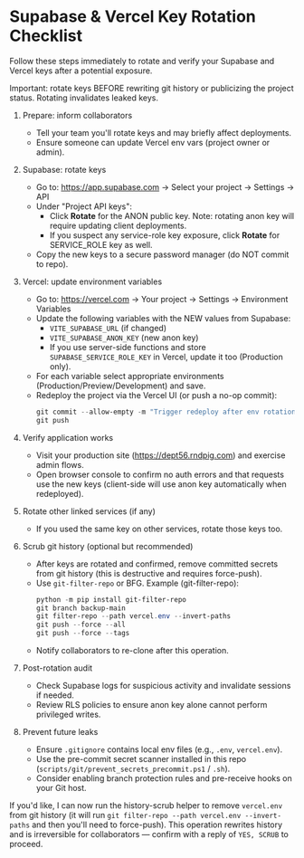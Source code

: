 # Supabase & Vercel Key Rotation Checklist

Follow these steps immediately to rotate and verify your Supabase and Vercel keys after a potential exposure.

Important: rotate keys BEFORE rewriting git history or publicizing the project status. Rotating invalidates leaked keys.

1) Prepare: inform collaborators
   - Tell your team you'll rotate keys and may briefly affect deployments.
   - Ensure someone can update Vercel env vars (project owner or admin).

2) Supabase: rotate keys
   - Go to: https://app.supabase.com → Select your project → Settings → API
   - Under "Project API keys":
     - Click **Rotate** for the ANON public key. Note: rotating anon key will require updating client deployments.
     - If you suspect any service-role key exposure, click **Rotate** for SERVICE_ROLE key as well.
   - Copy the new keys to a secure password manager (do NOT commit to repo).

3) Vercel: update environment variables
   - Go to: https://vercel.com → Your project → Settings → Environment Variables
   - Update the following variables with the NEW values from Supabase:
     - `VITE_SUPABASE_URL` (if changed)
     - `VITE_SUPABASE_ANON_KEY` (new anon key)
     - If you use server-side functions and store `SUPABASE_SERVICE_ROLE_KEY` in Vercel, update it too (Production only).
   - For each variable select appropriate environments (Production/Preview/Development) and save.
   - Redeploy the project via the Vercel UI (or push a no-op commit):
     ```powershell
     git commit --allow-empty -m "Trigger redeploy after env rotation"
     git push
     ```

4) Verify application works
   - Visit your production site (https://dept56.rndpig.com) and exercise admin flows.
   - Open browser console to confirm no auth errors and that requests use the new keys (client-side will use anon key automatically when redeployed).

5) Rotate other linked services (if any)
   - If you used the same key on other services, rotate those keys too.

6) Scrub git history (optional but recommended)
   - After keys are rotated and confirmed, remove committed secrets from git history (this is destructive and requires force-push).
   - Use `git-filter-repo` or BFG. Example (git-filter-repo):
     ```powershell
     python -m pip install git-filter-repo
     git branch backup-main
     git filter-repo --path vercel.env --invert-paths
     git push --force --all
     git push --force --tags
     ```
   - Notify collaborators to re-clone after this operation.

7) Post-rotation audit
   - Check Supabase logs for suspicious activity and invalidate sessions if needed.
   - Review RLS policies to ensure anon key alone cannot perform privileged writes.

8) Prevent future leaks
   - Ensure `.gitignore` contains local env files (e.g., `.env`, `vercel.env`).
   - Use the pre-commit secret scanner installed in this repo (`scripts/git/prevent_secrets_precommit.ps1` / `.sh`).
   - Consider enabling branch protection rules and pre-receive hooks on your Git host.

If you'd like, I can now run the history-scrub helper to remove `vercel.env` from git history (it will run `git filter-repo --path vercel.env --invert-paths` and then you'll need to force-push). This operation rewrites history and is irreversible for collaborators — confirm with a reply of `YES, SCRUB` to proceed.
